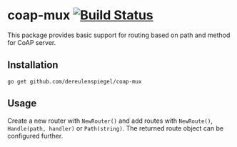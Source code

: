 # coap-mux [![Build Status](https://travis-ci.org/dereulenspiegel/coap-mux.svg)](https://travis-ci.org/dereulenspiegel/coap-mux)

This package provides basic support for routing based on path and method for
CoAP server.

## Installation

`go get github.com/dereulenspiegel/coap-mux`

## Usage

Create a new router with `NewRouter()` and add routes with `NewRoute()`,
`Handle(path, handler)` or `Path(string)`. The returned route object can be
configured further.
